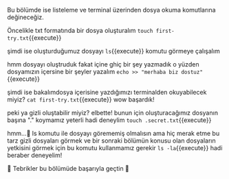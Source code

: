 Bu bölümde ise listeleme ve terminal üzerinden dosya okuma komutlarına değineceğiz.

Öncelikle txt formatında bir dosya oluşturalım `touch first-try.txt`{{execute}}

şimdi ise oluşturduğumuz dosyayı `ls`{{execute}} komutu görmeye çalışalım

hmm dosyayı oluştruduk fakat içine ghiç bir şey yazmadık o yüzden dosyamızın içersine bir şeyler yazalım `echo >> "merhaba biz dostuz"`{{execute}}

şimdi ise bakalımdosya içerisine yazdığımızı terminalden okuyabilecek miyiz? `cat first-try.txt`{{execute}} wow başardık!

peki ya gizli oluştabilir miyiz? elbette! bunun için oluşturacağımız dosyanın başına "." koymamız yeterli hadi deneylim `touch .secret.txt`{{execute}}

hmm...🧐 ls komutu ile dosyayı görememiş olmalısın ama hiç merak etme bu tarz gizli dosyaları görmek ve bir sonraki bölümün konusu olan dosyaların yetkisini görmek için bu komutu kullanmamız gerekir `ls -la`{{execute}} hadi beraber deneyelim!

🥳 Tebrikler bu bölümüde başarıyla geçtin 🥳